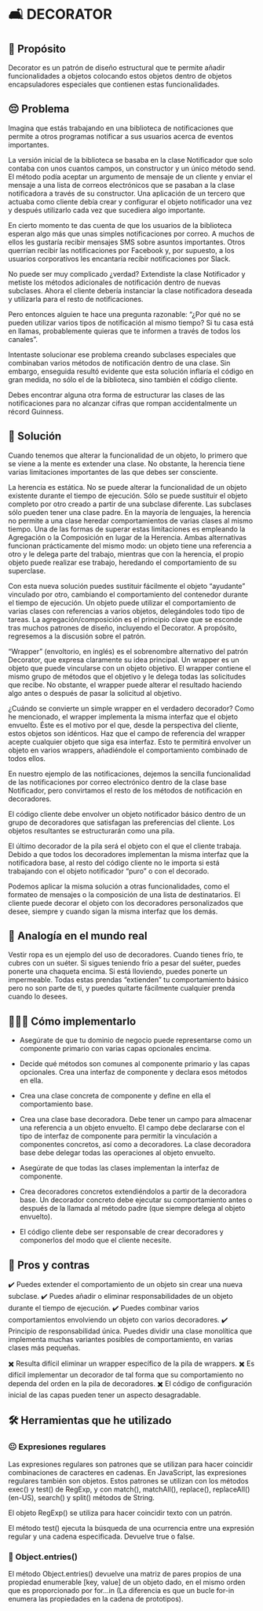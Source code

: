 # 🛋 DECORATOR

## 💭 Propósito

Decorator es un patrón de diseño estructural que te permite añadir funcionalidades a objetos colocando estos objetos dentro de objetos encapsuladores especiales que contienen estas funcionalidades.

## 😔 Problema

Imagina que estás trabajando en una biblioteca de notificaciones que permite a otros programas notificar a sus usuarios acerca de eventos importantes.

La versión inicial de la biblioteca se basaba en la clase Notificador que solo contaba con unos cuantos campos, un constructor y un único método send. El método podía aceptar un argumento de mensaje de un cliente y enviar el mensaje a una lista de correos electrónicos que se pasaban a la clase notificadora a través de su constructor. Una aplicación de un tercero que actuaba como cliente debía crear y configurar el objeto notificador una vez y después utilizarlo cada vez que sucediera algo importante.

En cierto momento te das cuenta de que los usuarios de la biblioteca esperan algo más que unas simples notificaciones por correo. A muchos de ellos les gustaría recibir mensajes SMS sobre asuntos importantes. Otros querrían recibir las notificaciones por Facebook y, por supuesto, a los usuarios corporativos les encantaría recibir notificaciones por Slack.

No puede ser muy complicado ¿verdad? Extendiste la clase Notificador y metiste los métodos adicionales de notificación dentro de nuevas subclases. Ahora el cliente debería instanciar la clase notificadora deseada y utilizarla para el resto de notificaciones.

Pero entonces alguien te hace una pregunta razonable: “¿Por qué no se pueden utilizar varios tipos de notificación al mismo tiempo? Si tu casa está en llamas, probablemente quieras que te informen a través de todos los canales”.

Intentaste solucionar ese problema creando subclases especiales que combinaban varios métodos de notificación dentro de una clase. Sin embargo, enseguida resultó evidente que esta solución inflaría el código en gran medida, no sólo el de la biblioteca, sino también el código cliente.

Debes encontrar alguna otra forma de estructurar las clases de las notificaciones para no alcanzar cifras que rompan accidentalmente un récord Guinness.

## 🙂 Solución

Cuando tenemos que alterar la funcionalidad de un objeto, lo primero que se viene a la mente es extender una clase. No obstante, la herencia tiene varias limitaciones importantes de las que debes ser consciente.

La herencia es estática. No se puede alterar la funcionalidad de un objeto existente durante el tiempo de ejecución. Sólo se puede sustituir el objeto completo por otro creado a partir de una subclase diferente.
Las subclases sólo pueden tener una clase padre. En la mayoría de lenguajes, la herencia no permite a una clase heredar comportamientos de varias clases al mismo tiempo.
Una de las formas de superar estas limitaciones es empleando la Agregación o la Composición  en lugar de la Herencia. Ambas alternativas funcionan prácticamente del mismo modo: un objeto tiene una referencia a otro y le delega parte del trabajo, mientras que con la herencia, el propio objeto puede realizar ese trabajo, heredando el comportamiento de su superclase.

Con esta nueva solución puedes sustituir fácilmente el objeto “ayudante” vinculado por otro, cambiando el comportamiento del contenedor durante el tiempo de ejecución. Un objeto puede utilizar el comportamiento de varias clases con referencias a varios objetos, delegándoles todo tipo de tareas. La agregación/composición es el principio clave que se esconde tras muchos patrones de diseño, incluyendo el Decorator. A propósito, regresemos a la discusión sobre el patrón.

“Wrapper” (envoltorio, en inglés) es el sobrenombre alternativo del patrón Decorator, que expresa claramente su idea principal. Un wrapper es un objeto que puede vincularse con un objeto objetivo. El wrapper contiene el mismo grupo de métodos que el objetivo y le delega todas las solicitudes que recibe. No obstante, el wrapper puede alterar el resultado haciendo algo antes o después de pasar la solicitud al objetivo.

¿Cuándo se convierte un simple wrapper en el verdadero decorador? Como he mencionado, el wrapper implementa la misma interfaz que el objeto envuelto. Éste es el motivo por el que, desde la perspectiva del cliente, estos objetos son idénticos. Haz que el campo de referencia del wrapper acepte cualquier objeto que siga esa interfaz. Esto te permitirá envolver un objeto en varios wrappers, añadiéndole el comportamiento combinado de todos ellos.

En nuestro ejemplo de las notificaciones, dejemos la sencilla funcionalidad de las notificaciones por correo electrónico dentro de la clase base Notificador, pero convirtamos el resto de los métodos de notificación en decoradores.

El código cliente debe envolver un objeto notificador básico dentro de un grupo de decoradores que satisfagan las preferencias del cliente. Los objetos resultantes se estructurarán como una pila.

El último decorador de la pila será el objeto con el que el cliente trabaja. Debido a que todos los decoradores implementan la misma interfaz que la notificadora base, al resto del código cliente no le importa si está trabajando con el objeto notificador “puro” o con el decorado.

Podemos aplicar la misma solución a otras funcionalidades, como el formateo de mensajes o la composición de una lista de destinatarios. El cliente puede decorar el objeto con los decoradores personalizados que desee, siempre y cuando sigan la misma interfaz que los demás.

## 🚗 Analogía en el mundo real

Vestir ropa es un ejemplo del uso de decoradores. Cuando tienes frío, te cubres con un suéter. Si sigues teniendo frío a pesar del suéter, puedes ponerte una chaqueta encima. Si está lloviendo, puedes ponerte un impermeable. Todas estas prendas “extienden” tu comportamiento básico pero no son parte de ti, y puedes quitarte fácilmente cualquier prenda cuando lo desees.

## 🤷🏻‍♂️ Cómo implementarlo

- Asegúrate de que tu dominio de negocio puede representarse como un componente primario con varias capas opcionales encima.

- Decide qué métodos son comunes al componente primario y las capas opcionales. Crea una interfaz de componente y declara esos métodos en ella.

- Crea una clase concreta de componente y define en ella el comportamiento base.

- Crea una clase base decoradora. Debe tener un campo para almacenar una referencia a un objeto envuelto. El campo debe declararse con el tipo de interfaz de componente para permitir la vinculación a componentes concretos, así como a decoradores. La clase decoradora base debe delegar todas las operaciones al objeto envuelto.

- Asegúrate de que todas las clases implementan la interfaz de componente.

- Crea decoradores concretos extendiéndolos a partir de la decoradora base. Un decorador concreto debe ejecutar su comportamiento antes o después de la llamada al método padre (que siempre delega al objeto envuelto).

- El código cliente debe ser responsable de crear decoradores y componerlos del modo que el cliente necesite.

## 📌 Pros y contras

✔️ Puedes extender el comportamiento de un objeto sin crear una nueva subclase.
✔️ Puedes añadir o eliminar responsabilidades de un objeto durante el tiempo de ejecución.
✔️ Puedes combinar varios comportamientos envolviendo un objeto con varios decoradores.
✔️ Principio de responsabilidad única. Puedes dividir una clase monolítica que implementa muchas variantes posibles de comportamiento, en varias clases más pequeñas.

✖️ Resulta difícil eliminar un wrapper específico de la pila de wrappers.
✖️ Es difícil implementar un decorador de tal forma que su comportamiento no dependa del orden en la pila de decoradores.
✖️ El código de configuración inicial de las capas pueden tener un aspecto desagradable.

## 🛠 Herramientas que he utilizado

### 😐 Expresiones regulares

Las expresiones regulares son patrones que se utilizan para hacer coincidir combinaciones de caracteres en cadenas. En JavaScript, las expresiones regulares también son objetos. Estos patrones se utilizan con los métodos exec() y test() de RegExp, y con match(), matchAll(), replace(), replaceAll() (en-US), search() y split() métodos de String.

El objeto RegExp() se utiliza para hacer coincidir texto con un patrón.

El método test() ejecuta la búsqueda de una ocurrencia entre una expresión regular y una cadena especificada. Devuelve true o false.

### 🎁 Object.entries()

El método Object.entries() devuelve una matriz de pares propios de una propiedad enumerable [key, value] de un objeto dado, en el mismo orden que es proporcionado por for...in (La diferencia es que un bucle for-in enumera las propiedades en la cadena de prototipos).